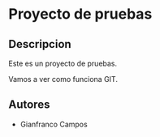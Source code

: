 # Proyecto de pruebas

## Descripcion
Este es un proyecto de pruebas.

Vamos a ver como funciona GIT.

## Autores

- Gianfranco Campos